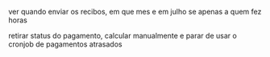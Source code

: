 ver quando enviar os recibos, em que mes e em julho se apenas a quem fez horas

retirar status do pagamento, calcular manualmente e parar de usar o cronjob de pagamentos atrasados
